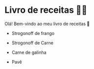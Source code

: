 # Livro de receitas :man_cook:

Olá! Bem-vindo ao meu livro de receitas :wave:

- Strogonoff de frango

- Strogonoff de Carne

- Carne de galinha

- Pavê

  